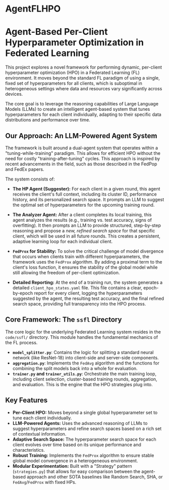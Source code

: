 # AgentFLHPO
# Agent-Based Per-Client Hyperparameter Optimization in Federated Learning

This project explores a novel framework for performing dynamic, per-client hyperparameter optimization (HPO) in a Federated Learning (FL) environment. It moves beyond the standard FL paradigm of using a single, fixed set of hyperparameters for all clients, which is suboptimal in heterogeneous settings where data and resources vary significantly across devices.

The core goal is to leverage the reasoning capabilities of Large Language Models (LLMs) to create an intelligent agent-based system that tunes hyperparameters for each client individually, adapting to their specific data distributions and performance over time.

## Our Approach: An LLM-Powered Agent System

The framework is built around a dual-agent system that operates within a "tuning-while-training" paradigm. This allows for efficient HPO without the need for costly "training-after-tuning" cycles. This approach is inspired by recent advancements in the field, such as those described in the FedPop and FedEx papers.

The system consists of:

* **The HP Agent (Suggester):** For each client in a given round, this agent receives the client's full context, including its cluster ID, performance history, and its personalized search space. It prompts an LLM to suggest the optimal set of hyperparameters for the upcoming training round.

* **The Analyzer Agent:** After a client completes its local training, this agent analyzes the results (e.g., training vs. test accuracy, signs of overfitting). It then prompts an LLM to provide structured, step-by-step reasoning and propose a *new, refined search space* for that specific client, which will be used in all future rounds. This creates a persistent, adaptive learning loop for each individual client.

* **`FedProx` for Stability:** To solve the critical challenge of model divergence that occurs when clients train with different hyperparameters, the framework uses the `FedProx` algorithm. By adding a proximal term to the client's loss function, it ensures the stability of the global model while still allowing the freedom of per-client optimization.

* **Detailed Reporting:** At the end of a training run, the system generates a detailed `client_hpo_states.yaml` file. This file contains a clear, epoch-by-epoch report for every client, logging the hyperparameters suggested by the agent, the resulting test accuracy, and the final refined search space, providing full transparency into the HPO process.

## Core Framework: The `ssfl` Directory

The core logic for the underlying Federated Learning system resides in the `code/ssfl/` directory. This module handles the fundamental mechanics of the FL process.

* **`model_splitter.py`**: Contains the logic for splitting a standard neural network (like ResNet-18) into client-side and server-side components.
* **`aggregation.py`**: Implements the `FedAvg` algorithm and the functions for combining the split models back into a whole for evaluation.
* **`trainer.py` and `trainer_utils.py`**: Orchestrate the main training loop, including client selection, cluster-based training rounds, aggregation, and evaluation. This is the engine that the HPO strategies plug into.

## Key Features

* **Per-Client HPO:** Moves beyond a single global hyperparameter set to tune each client individually.
* **LLM-Powered Agents:** Uses the advanced reasoning of LLMs to suggest hyperparameters and refine search spaces based on a rich set of contextual information.
* **Adaptive Search Space:** The hyperparameter search space for each client evolves over time based on its unique performance and characteristics.
* **Robust Training:** Implements the `FedProx` algorithm to ensure stable global model convergence in a heterogeneous environment.
* **Modular Experimentation:** Built with a "Strategy" pattern (`strategies.py`) that allows for easy comparison between the agent-based approach and other SOTA baselines like Random Search, SHA, or `FedAvg`/`FedProx` with fixed HPs.